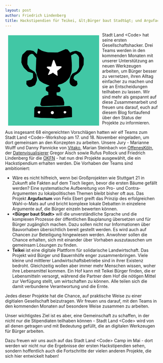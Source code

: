 ```yaml
---
layout: post
author: Friedrich Lindenberg
title: Hackstipendien für Teikei, &lt;Bürger baut Stadt&gt; und Argufactum!
---
```


<div style="float: left; margin: 10px;"><img src="/img/posts/pokal.png"></div>

Stadt Land &lt;Code&gt; hat seine ersten Gesellschaftshacker. Drei Teams werden
in den kommenden Monaten mit unserer Unterstützung an neuen Werkzeugen
arbeiten, um Bürger besser zu vernetzen, ihren Alltag einfacher zu machen
und sie an Entscheidungen
teilhaben zu lassen. Wir sind mehr als gespannt auf diese Zusammenarbeit
und freuen uns darauf, euch auf diesem Blog fortlaufend über den Status
der Projekte zu informieren.

Aus insgesamt 68 eingereichten Vorschlägen hatten wir elf Teams zum
Stadt Land &lt;Code&gt;-Workshop am 17. und 18. November eingeladen, um dort
gemeinsam an den Konzepten zu arbeiten. Unsere Jury - Marianne Wulff und
Danny Pannicke von
[Vitako](http://www.vitako.de/aktuelles/Seiten/default.aspx), Marian Steinbach von
[OffenesKöln](http://offeneskoeln.de/), der [Datenvisualisierer](http://driven-by-data.net/) Gregor Aisch sowie Rufus Pollock und
Friedrich 
Lindenberg für die [OKFN](http://okfn.de) - hat nun drei Projekte ausgewählt, die ein
Hackstipendium erhalten werden. Die Vorhaben der Teams sind
ambitioniert: 

* Wäre es nicht hilfreich, wenn bei Großprojekten wie Stuttgart 21 in
Zukunft alle Fakten auf dem Tisch liegen, bevor die ersten Bäume gefällt
werden? Eine systematische Aufbereitung von Pro- und Contra-Argumenten
zu lokalpolitischen Themen bleibt bisher oft aus. Das Projekt **Argufactum** von Felix Ebert greift das
Prinzip des erfolgreichen Wahl-o-Mats auf und bricht komplexe lokale
Debatten in einzelene Argumente auf, die Bürger einzeln bewerten können.
* **&lt;Bürger baut Stadt&gt;** will die unverständliche Sprache und die komplexen
Prozesse der öffentlichen Bauplanung übersetzen und für Bürger
zugänglich machen. Dazu sollen nicht nur Informationen über Bauvorhaben
übersichtlich bereit gestellt werden. Es wird auch auf Chancen zur
Beteiligung hingewiesen werden. Anwohner sollen die Chance erhalten,
sich mit einander über Vorhaben auszutauschen um gemeinsam Lösungen zu
finden.
* **Teikei** ist eine digitale Plattform für solidarische Landwirtschaft. Das
Projekt wird Bürger und Bauernhöfe enger zusammenbringen. Viele kleine
und mittlerer Landwirtschaftsbetriebe sind in ihrer Existenz bedroht.
Gleichzeitig wollen aber immer mehr Menschen wissen, woher ihre
Lebensmittel kommen. Ein Hof kann mit Teikei Bürger finden, die er
Lebensmitteln versorgt, während die Partner dem Hof die nötigen Mittel
zur Verfügung stellt, um wirtschaften zu können. Alle teilen sich die
damit verbundene Verantwortung und die Ernte.

Jedes dieser Projekte hat die Chance, auf praktische Weise zu einer
digitialen Gesellschaft beizutragen. Wir freuen uns darauf, mit den
Teams in den kommenden Monaten auf besondere Weise zusammen zu arbeiten. 

Unser wichtigstes Ziel ist es aber, eine Gemeinschaft zu schaffen, in
der nicht nur die Stipendiaten teilhaben können - Stadt Land &lt;Code&gt; wird
von all denen getragen und mit Bedeutung gefüllt, die an digitalen
Werkzeugen für Bürger arbeiten.

Dazu freuen wir uns auch auf das Stadt Land &lt;Code&gt; Camp im Mai - dort
werden wir nicht nur die Ergebnisse der ersten Hackstipendien sehen,
sondern hoffentlich auch die Fortschritte der vielen anderen Projekte,
die sich hier entwickelt haben!